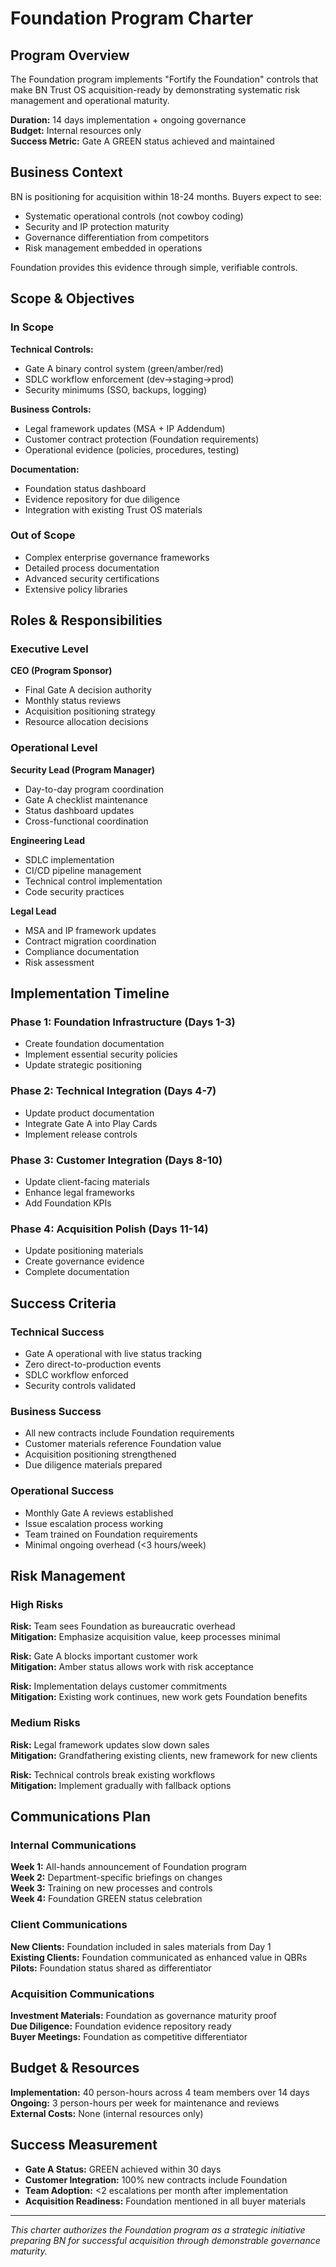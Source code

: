 # Foundation Program Charter

## Program Overview
The Foundation program implements "Fortify the Foundation" controls that make BN Trust OS acquisition-ready by demonstrating systematic risk management and operational maturity.

**Duration:** 14 days implementation + ongoing governance  
**Budget:** Internal resources only  
**Success Metric:** Gate A GREEN status achieved and maintained

## Business Context
BN is positioning for acquisition within 18-24 months. Buyers expect to see:
- Systematic operational controls (not cowboy coding)
- Security and IP protection maturity  
- Governance differentiation from competitors
- Risk management embedded in operations

Foundation provides this evidence through simple, verifiable controls.

## Scope & Objectives

### In Scope
**Technical Controls:**
- Gate A binary control system (green/amber/red)
- SDLC workflow enforcement (dev→staging→prod)
- Security minimums (SSO, backups, logging)

**Business Controls:**  
- Legal framework updates (MSA + IP Addendum)
- Customer contract protection (Foundation requirements)
- Operational evidence (policies, procedures, testing)

**Documentation:**
- Foundation status dashboard
- Evidence repository for due diligence
- Integration with existing Trust OS materials

### Out of Scope
- Complex enterprise governance frameworks
- Detailed process documentation
- Advanced security certifications
- Extensive policy libraries

## Roles & Responsibilities

### Executive Level
**CEO (Program Sponsor)**
- Final Gate A decision authority
- Monthly status reviews
- Acquisition positioning strategy
- Resource allocation decisions

### Operational Level
**Security Lead (Program Manager)**
- Day-to-day program coordination
- Gate A checklist maintenance
- Status dashboard updates
- Cross-functional coordination

**Engineering Lead**
- SDLC implementation
- CI/CD pipeline management
- Technical control implementation
- Code security practices

**Legal Lead**
- MSA and IP framework updates
- Contract migration coordination
- Compliance documentation
- Risk assessment

## Implementation Timeline

### Phase 1: Foundation Infrastructure (Days 1-3)
- Create foundation documentation
- Implement essential security policies
- Update strategic positioning

### Phase 2: Technical Integration (Days 4-7)
- Update product documentation
- Integrate Gate A into Play Cards
- Implement release controls

### Phase 3: Customer Integration (Days 8-10)
- Update client-facing materials
- Enhance legal frameworks
- Add Foundation KPIs

### Phase 4: Acquisition Polish (Days 11-14)
- Update positioning materials
- Create governance evidence
- Complete documentation

## Success Criteria

### Technical Success
- Gate A operational with live status tracking
- Zero direct-to-production events
- SDLC workflow enforced
- Security controls validated

### Business Success
- All new contracts include Foundation requirements
- Customer materials reference Foundation value
- Acquisition positioning strengthened
- Due diligence materials prepared

### Operational Success
- Monthly Gate A reviews established
- Issue escalation process working
- Team trained on Foundation requirements
- Minimal ongoing overhead (<3 hours/week)

## Risk Management

### High Risks
**Risk:** Team sees Foundation as bureaucratic overhead  
**Mitigation:** Emphasize acquisition value, keep processes minimal

**Risk:** Gate A blocks important customer work  
**Mitigation:** Amber status allows work with risk acceptance

**Risk:** Implementation delays customer commitments  
**Mitigation:** Existing work continues, new work gets Foundation benefits

### Medium Risks
**Risk:** Legal framework updates slow down sales  
**Mitigation:** Grandfathering existing clients, new framework for new clients

**Risk:** Technical controls break existing workflows  
**Mitigation:** Implement gradually with fallback options

## Communications Plan

### Internal Communications
**Week 1:** All-hands announcement of Foundation program  
**Week 2:** Department-specific briefings on changes  
**Week 3:** Training on new processes and controls  
**Week 4:** Foundation GREEN status celebration

### Client Communications
**New Clients:** Foundation included in sales materials from Day 1  
**Existing Clients:** Foundation communicated as enhanced value in QBRs  
**Pilots:** Foundation status shared as differentiator

### Acquisition Communications
**Investment Materials:** Foundation as governance maturity proof  
**Due Diligence:** Foundation evidence repository ready  
**Buyer Meetings:** Foundation as competitive differentiator

## Budget & Resources
**Implementation:** 40 person-hours across 4 team members over 14 days  
**Ongoing:** 3 person-hours per week for maintenance and reviews  
**External Costs:** None (internal resources only)

## Success Measurement
- **Gate A Status:** GREEN achieved within 30 days
- **Customer Integration:** 100% new contracts include Foundation
- **Team Adoption:** <2 escalations per month after implementation
- **Acquisition Readiness:** Foundation mentioned in all buyer materials

---

*This charter authorizes the Foundation program as a strategic initiative preparing BN for successful acquisition through demonstrable governance maturity.*
